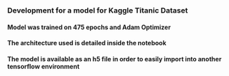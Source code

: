 ### Development for a model for Kaggle Titanic Dataset
#### Model was trained on 475 epochs and Adam Optimizer
#### The architecture used is detailed inside the notebook
#### The model is available as an h5 file in order to easily import into another tensorflow environment